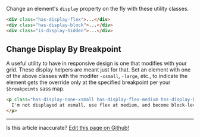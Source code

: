 Change an element's `display` property on the fly with these utility classes.

```html
<div class="has-display-flex">...</div>
<div class="has-display-block">...</div>
<div class="is-display-hidden">...</div>
```

## Change Display By Breakpoint

A useful utility to have in responsive design is one that modifies with your grid. These display helpers are meant just for that. Set an element with one of the above classes with the modifer `-xsmall`, `-large`, etc., to indicate the element gets the override only at the specified breakpoint per your `$breakpoints` sass map.

```html
<p class="has-display-none-xsmall has-display-flex-medium has-display-block-xlarge">
  I'm not displayed at xsmall, use flex at medium, and become block-level at xlarge!
</p>
```

<hr />
<p class="has-text-end">Is this article inaccurate? <a href="https://github.com/geotrev/undernet/tree/master/app/docs/display.md">Edit this page on Github!</a></p>
